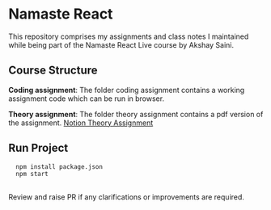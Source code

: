 
# Namaste React

This repository comprises my assignments and class notes I maintained while being part of the Namaste React Live course by Akshay Saini. 

## Course Structure


**Coding assignment**: The folder coding assignment contains a working assignment code which can be run in browser.

**Theory assignment**: The folder theory assignment contains a pdf version of the assignment.
[Notion Theory Assignment](https://nishantgautam.notion.site/Assignment-dd2188a651a04179a126eefe7556e020)


## Run Project



```bash
  npm install package.json
  npm start
 
```
    



Review and raise PR if any clarifications or improvements are required. 

